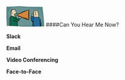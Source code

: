 <img src="/Images/can-you-hear-me-now.jpg" width="100">
####Can You Hear Me Now?

**Slack**

**Email**

**Video Conferencing**

**Face-to-Face**
